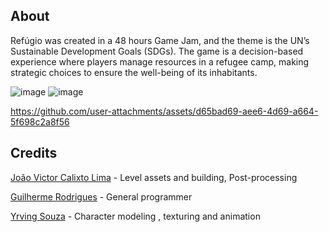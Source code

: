 ## About
Refúgio was created in a 48 hours Game Jam, and the theme is the UN’s Sustainable Development Goals (SDGs). The game is a decision-based experience where players manage resources in a refugee camp, making strategic choices to ensure the well-being of its inhabitants.

![image](https://github.com/user-attachments/assets/3ad27f29-9ec3-4a28-8964-74d4be293074)
![image](https://github.com/user-attachments/assets/509429aa-7804-48fd-abf8-49d44eeb45d1)


https://github.com/user-attachments/assets/d65bad69-aee6-4d69-a664-5f698c2a8f56



## Credits
[João Victor Calixto Lima](https://github.com/7jvl) - Level assets and building, Post-processing

[Guilherme Rodrigues](https://github.com/Gu1san) - General programmer

[Yrving Souza](https://github.com/Yrving27) - Character modeling , texturing and animation
